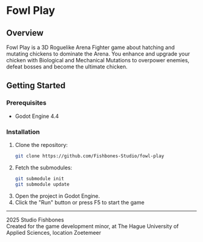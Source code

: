 # Fowl Play
## Overview
Fowl Play is a 3D Roguelike Arena Fighter game about hatching and mutating chickens to dominate the Arena. You enhance and upgrade your chicken with Biological and Mechanical Mutations to overpower enemies, defeat bosses and become the ultimate chicken.

## Getting Started
### Prerequisites
- Godot Engine 4.4

### Installation
1. Clone the repository:
	```bash
	git clone https://github.com/Fishbones-Studio/fowl-play
	```
2. Fetch the submodules:
	 ```bash
	 git submodule init
	 git submodule update
	 ```
3. Open the project in Godot Engine.
4. Click the "Run" button or press F5 to start the game

<hr/> 2025 Studio Fishbones
<br/> Created for the game development minor, at The Hague University of Applied Sciences, location Zoetemeer
